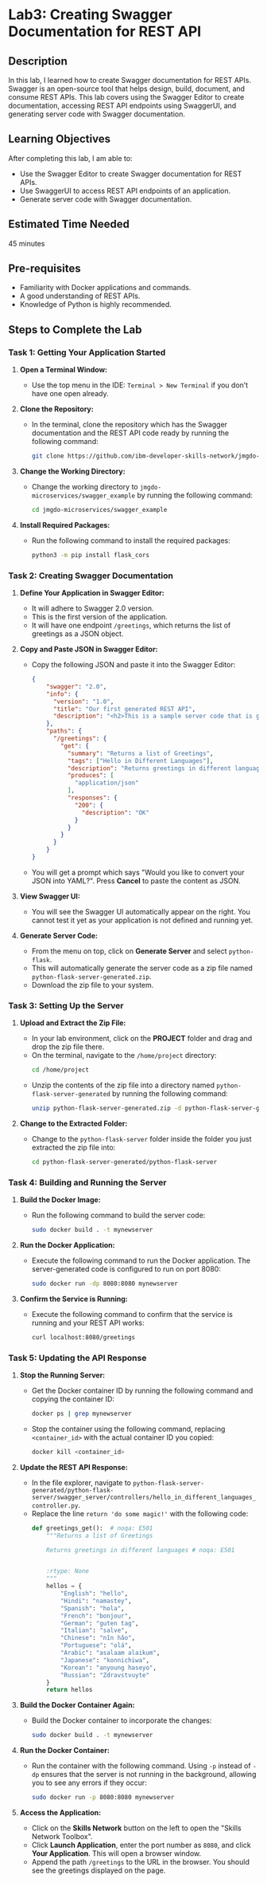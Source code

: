 # Lab3: Creating Swagger Documentation for REST API

## Description

In this lab, I learned how to create Swagger documentation for REST APIs. Swagger is an open-source tool that helps design, build, document, and consume REST APIs. This lab covers using the Swagger Editor to create documentation, accessing REST API endpoints using SwaggerUI, and generating server code with Swagger documentation.

## Learning Objectives

After completing this lab, I am able to:
- Use the Swagger Editor to create Swagger documentation for REST APIs.
- Use SwaggerUI to access REST API endpoints of an application.
- Generate server code with Swagger documentation.

## Estimated Time Needed

45 minutes

## Pre-requisites

- Familiarity with Docker applications and commands.
- A good understanding of REST APIs.
- Knowledge of Python is highly recommended.

## Steps to Complete the Lab

### Task 1: Getting Your Application Started

1. **Open a Terminal Window:**
   - Use the top menu in the IDE: `Terminal > New Terminal` if you don’t have one open already.

2. **Clone the Repository:**
   - In the terminal, clone the repository which has the Swagger documentation and the REST API code ready by running the following command:
     ```sh
     git clone https://github.com/ibm-developer-skills-network/jmgdo-microservices.git
     ```

3. **Change the Working Directory:**
   - Change the working directory to `jmgdo-microservices/swagger_example` by running the following command:
     ```sh
     cd jmgdo-microservices/swagger_example
     ```

4. **Install Required Packages:**
   - Run the following command to install the required packages:
     ```sh
     python3 -m pip install flask_cors
     ```

### Task 2: Creating Swagger Documentation

1. **Define Your Application in Swagger Editor:**
   - It will adhere to Swagger 2.0 version.
   - This is the first version of the application.
   - It will have one endpoint `/greetings`, which returns the list of greetings as a JSON object.

2. **Copy and Paste JSON in Swagger Editor:**
   - Copy the following JSON and paste it into the Swagger Editor:
     ```json
     {
         "swagger": "2.0",
         "info": {
           "version": "1.0",
           "title": "Our first generated REST API",
           "description": "<h2>This is a sample server code that is generated from Swagger Documentation with Swagger Editor</h2>"
         },
         "paths": {
           "/greetings": {
             "get": {
               "summary": "Returns a list of Greetings",
               "tags": ["Hello in Different Languages"],
               "description": "Returns greetings in different languages",
               "produces": [
                 "application/json"
               ],
               "responses": {
                 "200": {
                   "description": "OK"
                 }
               }
             }
           }
         }
     }
     ```
   - You will get a prompt which says "Would you like to convert your JSON into YAML?". Press **Cancel** to paste the content as JSON.

3. **View Swagger UI:**
   - You will see the Swagger UI automatically appear on the right. You cannot test it yet as your application is not defined and running yet.

4. **Generate Server Code:**
   - From the menu on top, click on **Generate Server** and select `python-flask`.
   - This will automatically generate the server code as a zip file named `python-flask-server-generated.zip`.
   - Download the zip file to your system.

### Task 3: Setting Up the Server

1. **Upload and Extract the Zip File:**
   - In your lab environment, click on the **PROJECT** folder and drag and drop the zip file there.
   - On the terminal, navigate to the `/home/project` directory:
     ```sh
     cd /home/project
     ```
   - Unzip the contents of the zip file into a directory named `python-flask-server-generated` by running the following command:
     ```sh
     unzip python-flask-server-generated.zip -d python-flask-server-generated/
     ```

2. **Change to the Extracted Folder:**
   - Change to the `python-flask-server` folder inside the folder you just extracted the zip file into:
     ```sh
     cd python-flask-server-generated/python-flask-server
     ```

### Task 4: Building and Running the Server

1. **Build the Docker Image:**
   - Run the following command to build the server code:
     ```sh
     sudo docker build . -t mynewserver
     ```

2. **Run the Docker Application:**
   - Execute the following command to run the Docker application. The server-generated code is configured to run on port 8080:
     ```sh
     sudo docker run -dp 8080:8080 mynewserver
     ```

3. **Confirm the Service is Running:**
   - Execute the following command to confirm that the service is running and your REST API works:
     ```sh
     curl localhost:8080/greetings
     ```

### Task 5: Updating the API Response

1. **Stop the Running Server:**
   - Get the Docker container ID by running the following command and copying the container ID:
     ```sh
     docker ps | grep mynewserver
     ```
   - Stop the container using the following command, replacing `<container_id>` with the actual container ID you copied:
     ```sh
     docker kill <container_id>
     ```

2. **Update the REST API Response:**
   - In the file explorer, navigate to `python-flask-server-generated/python-flask-server/swagger_server/controllers/hello_in_different_languages_controller.py`.
   - Replace the line `return 'do some magic!'` with the following code:
     ```python
     def greetings_get():  # noqa: E501
         """Returns a list of Greetings

         Returns greetings in different languages # noqa: E501


         :rtype: None
         """
         hellos = {
             "English": "hello",
             "Hindi": "namastey",
             "Spanish": "hola",
             "French": "bonjour",
             "German": "guten tag",
             "Italian": "salve",
             "Chinese": "nǐn hǎo",
             "Portuguese": "olá",
             "Arabic": "asalaam alaikum",
             "Japanese": "konnichiwa",
             "Korean": "anyoung haseyo",
             "Russian": "Zdravstvuyte"
         }
         return hellos
     ```

3. **Build the Docker Container Again:**
   - Build the Docker container to incorporate the changes:
     ```sh
     sudo docker build . -t mynewserver
     ```

4. **Run the Docker Container:**
   - Run the container with the following command. Using `-p` instead of `-dp` ensures that the server is not running in the background, allowing you to see any errors if they occur:
     ```sh
     sudo docker run -p 8080:8080 mynewserver
     ```

5. **Access the Application:**
   - Click on the **Skills Network** button on the left to open the "Skills Network Toolbox".
   - Click **Launch Application**, enter the port number as `8080`, and click **Your Application**. This will open a browser window.
   - Append the path `/greetings` to the URL in the browser. You should see the greetings displayed on the page.


